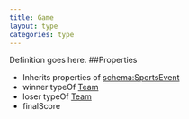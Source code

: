```yaml
---
title: Game
layout: type
categories: type
---
```

Definition goes here.
##Properties
* Inherits properties of [schema:SportsEvent](http://schema.org/SportsEvent)
* winner typeOf [Team](Team)
* loser typeOf [Team](Team)
* finalScore